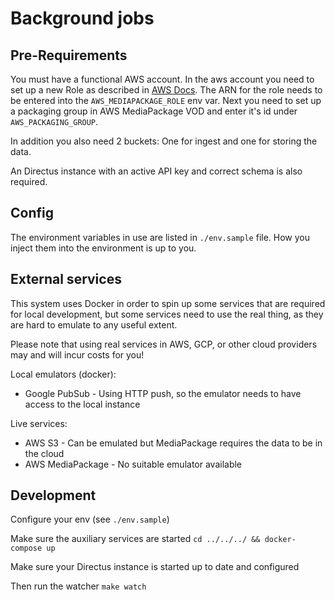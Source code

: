 # Background jobs

## Pre-Requirements

You must have a functional AWS account.
In the aws account you need to set up a new Role as described in [AWS Docs](https://docs.aws.amazon.com/mediapackage/latest/ug/setting-up-create-trust-rel.html).
The ARN for the role needs to be entered into the `AWS_MEDIAPACKAGE_ROLE` env var.
Next you need to set up a packaging group in AWS MediaPackage VOD and enter it's id under `AWS_PACKAGING_GROUP`.

In addition you also need 2 buckets: One for ingest and one for storing the data.

An Directus instance with an active API key and correct schema is also required.

## Config

The environment variables in use are listed in `./env.sample` file. How you inject them into the environment is up to you.

## External services

This system uses Docker in order to spin up some services that are required for local development,
but some services need to use the real thing, as they are hard to emulate to any useful extent.

Please note that using real services in AWS, GCP, or other cloud providers may and will incur costs
for you!

Local emulators (docker):

* Google PubSub - Using HTTP push, so the emulator needs to have access to the local instance

Live services:

* AWS S3 - Can be emulated but MediaPackage requires the data to be in the cloud
* AWS MediaPackage - No suitable emulator available

## Development

Configure your env (see `./env.sample`)

Make sure the auxiliary services are started
`cd ../../../ && docker-compose up`

Make sure your Directus instance is started up to date and configured

Then run the watcher
`make watch`


